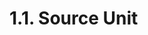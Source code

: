 <!-- This file is generated automatically by infrastructure scripts. Please don't edit by hand. -->

# 1.1. Source Unit

```{ .ebnf #SourceUnit }

```

<pre ebnf-snippet="SourceUnit" style="display: none;"><a href="#SourceUnit"><span class="k">SourceUnit</span></a><span class="o"> = </span><span class="cm">(* members: *)</span><span class="o"> </span><a href="#SourceUnitMembers"><span class="k">SourceUnitMembers</span></a><span class="o">;</span></pre>

```{ .ebnf #SourceUnitMembers }

```

<pre ebnf-snippet="SourceUnitMembers" style="display: none;"><a href="#SourceUnitMembers"><span class="k">SourceUnitMembers</span></a><span class="o"> = </span><span class="cm">(* item: *)</span><span class="o"> </span><a href="#SourceUnitMember"><span class="k">SourceUnitMember</span></a><span class="o">*</span><span class="o">;</span></pre>

```{ .ebnf #SourceUnitMember }

```

<pre ebnf-snippet="SourceUnitMember" style="display: none;"><a href="#SourceUnitMember"><span class="k">SourceUnitMember</span></a><span class="o"> = </span><span class="cm">(* variant: *)</span><span class="o"> </span><a href="../02-pragma-directives#PragmaDirective"><span class="k">PragmaDirective</span></a><br /><span class="o">                 | </span><span class="cm">(* variant: *)</span><span class="o"> </span><a href="../03-import-directives#ImportDirective"><span class="k">ImportDirective</span></a><br /><span class="o">                 | </span><span class="cm">(* variant: *)</span><span class="o"> </span><a href="../../02-definitions/01-contracts#ContractDefinition"><span class="k">ContractDefinition</span></a><br /><span class="o">                 | </span><span class="cm">(* variant: *)</span><span class="o"> </span><a href="../../02-definitions/02-interfaces#InterfaceDefinition"><span class="k">InterfaceDefinition</span></a><br /><span class="o">                 | </span><span class="cm">(* variant: *)</span><span class="o"> </span><a href="../../02-definitions/03-libraries#LibraryDefinition"><span class="k">LibraryDefinition</span></a><br /><span class="o">                 | </span><span class="cm">(* variant: *)</span><span class="o"> </span><a href="../../02-definitions/04-structs#StructDefinition"><span class="k">StructDefinition</span></a><span class="o"> </span><span class="cm">(* Introduced in 0.6.0 *)</span><br /><span class="o">                 | </span><span class="cm">(* variant: *)</span><span class="o"> </span><a href="../../02-definitions/05-enums#EnumDefinition"><span class="k">EnumDefinition</span></a><span class="o"> </span><span class="cm">(* Introduced in 0.6.0 *)</span><br /><span class="o">                 | </span><span class="cm">(* variant: *)</span><span class="o"> </span><a href="../../02-definitions/08-functions#FunctionDefinition"><span class="k">FunctionDefinition</span></a><span class="o"> </span><span class="cm">(* Introduced in 0.7.1 *)</span><br /><span class="o">                 | </span><span class="cm">(* variant: *)</span><span class="o"> </span><a href="../../02-definitions/12-errors#ErrorDefinition"><span class="k">ErrorDefinition</span></a><span class="o"> </span><span class="cm">(* Introduced in 0.8.4 *)</span><br /><span class="o">                 | </span><span class="cm">(* variant: *)</span><span class="o"> </span><a href="../../02-definitions/11-user-defined-value-types#UserDefinedValueTypeDefinition"><span class="k">UserDefinedValueTypeDefinition</span></a><span class="o"> </span><span class="cm">(* Introduced in 0.8.8 *)</span><br /><span class="o">                 | </span><span class="cm">(* variant: *)</span><span class="o"> </span><a href="../04-using-directives#UsingDirective"><span class="k">UsingDirective</span></a><span class="o"> </span><span class="cm">(* Introduced in 0.8.13 *)</span><br /><span class="o">                 | </span><span class="cm">(* variant: *)</span><span class="o"> </span><a href="../../02-definitions/10-events#EventDefinition"><span class="k">EventDefinition</span></a><span class="o"> </span><span class="cm">(* Introduced in 0.8.22 *)</span><br /><span class="o">                 | </span><span class="cm">(* variant: *)</span><span class="o"> </span><a href="../../02-definitions/06-constants#ConstantDefinition"><span class="k">ConstantDefinition</span></a><span class="o">;</span><span class="o"> </span><span class="cm">(* Introduced in 0.7.4 *)</span></pre>
